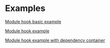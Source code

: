 # Examples

[Module hook basic example](https://github.com/deckhouse/module-sdk/tree/main/examples/basic-example-module)

[Module hook example](https://github.com/deckhouse/module-sdk/tree/main/examples/example-module)

[Module hook example with dependency container](https://github.com/deckhouse/module-sdk/tree/main/examples/dependency-example-module)